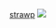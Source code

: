 [strawp](https://epicshadow.straw.page/)
![](https://64.media.tumblr.com/d839e88d67f49ce1ed4c9f3615de68f6/778244d93c5f7d64-5e/s2048x3072/dc2b208ae17a58a6c87446d421bbf7fb4a65a3a0.pnj)
